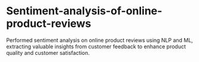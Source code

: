 # Sentiment-analysis-of-online-product-reviews
Performed sentiment analysis on online product reviews using NLP and ML, extracting valuable insights from customer feedback to enhance product quality and customer satisfaction.
